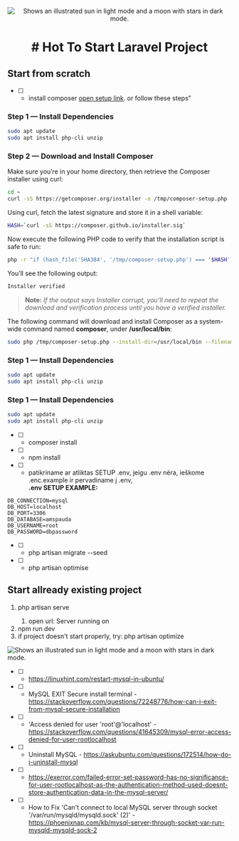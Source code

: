 <p align="center"><img alt="Shows an illustrated sun in light mode and a moon with stars in dark mode." src="https://laravel.com/img/logomark.min.svg"></p>
<h1 align="center">
# Hot To Start Laravel Project
</h1>

## Start from scratch
 - [ ] - install composer [open setup link](https://www.digitalocean.com/community/tutorials/how-to-install-composer-on-ubuntu-22-04-quickstart). or follow these steps"
### Step 1 — Install Dependencies
```bash
sudo apt update
sudo apt install php-cli unzip
```
### Step 2 — Download and Install Composer
Make sure you’re in your home directory, then retrieve the Composer installer using curl:
```bash
cd ~
curl -sS https://getcomposer.org/installer -o /tmp/composer-setup.php
```
Using curl, fetch the latest signature and store it in a shell variable:
```bash
HASH=`curl -sS https://composer.github.io/installer.sig`
```
Now execute the following PHP code to verify that the installation script is safe to run:
```bash
php -r "if (hash_file('SHA384', '/tmp/composer-setup.php') === '$HASH') { echo 'Installer verified'; } else { echo 'Installer corrupt'; unlink('composer-setup.php'); } echo PHP_EOL;"
```
You’ll see the following output:
```bash
Installer verified
```
> **Note:**
_If the output says Installer corrupt, you’ll need to repeat the download and verification process until you have a verified installer._

The following command will download and install Composer as a system-wide command named **composer**, under **/usr/local/bin**:
```bash
sudo php /tmp/composer-setup.php --install-dir=/usr/local/bin --filename=composer
```
### Step 1 — Install Dependencies
```bash
sudo apt update
sudo apt install php-cli unzip
```
### Step 1 — Install Dependencies
```bash
sudo apt update
sudo apt install php-cli unzip
```

 - [ ] - composer install
 - [ ] - npm install
 - [ ] - patikriname ar atliktas SETUP .env, jeigu .env nėra, ieškome .enc.example ir pervadiname į .env, <br> **.env SETUP EXAMPLE:**
```mysql
DB_CONNECTION=mysql
DB_HOST=localhost
DB_PORT=3306
DB_DATABASE=amspauda
DB_USERNAME=root
DB_PASSWORD=dbpassword
```
 - [ ] - php artisan migrate --seed
 - [ ] - php artisan optimise

## Start allready existing project

<ol>
 <li>php artisan serve</li>
 <ol>
  <li>open url: Server running on</li>
 </ol>
 <li>npm run dev</li>
 <li>if project doesn't start properly, try: php artisan optimize</li>
</ol>
 <img alt="Shows an illustrated sun in light mode and a moon with stars in dark mode." src="https://user-images.githubusercontent.com/25423296/163456779-a8556205-d0a5-45e2-ac17-42d089e3c3f8.png">

- [ ] - https://linuxhint.com/restart-mysql-in-ubuntu/
- [ ] - MySQL EXIT Secure install terminal - https://stackoverflow.com/questions/72248776/how-can-i-exit-from-mysql-secure-installation
- [ ] - 'Access denied for user 'root'@'localhost' - https://stackoverflow.com/questions/41645309/mysql-error-access-denied-for-user-rootlocalhost
- [ ] - Uninstall MySQL - https://askubuntu.com/questions/172514/how-do-i-uninstall-mysql
- [ ] - https://exerror.com/failed-error-set-password-has-no-significance-for-user-rootlocalhost-as-the-authentication-method-used-doesnt-store-authentication-data-in-the-mysql-server/
- [ ] - How to Fix 'Can't connect to local MySQL server through socket '/var/run/mysqld/mysqld.sock' (2)' - https://phoenixnap.com/kb/mysql-server-through-socket-var-run-mysqld-mysqld-sock-2
